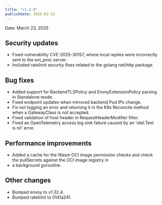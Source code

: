 ```yaml
---
title: "v1.2.8"
publishdate: 2025-03-23
---
```


Date: March 23, 2025

## Security updates
- Fixed vulnerability CVE-2025-30157, where local replies were incorrectly sent to the ext_proc server.
- Included ratelimit security fixes related to the golang net/http package.

## Bug fixes
- Added support for BackendTLSPolicy and EnvoyExtensionPolicy parsing in Standalone mode.
- Fixed endpoint updates when mirrored backend Pod IPs change.
- Fix not logging an error and returning it in the K8s Reconcile method when a GatewayClass is not accepted.
- Fixed validation of host header in RequestHeaderModifier filter.
- Fixed an OpenTelemetry access log sink failure caused by an 'otel.Text is nil' error.

## Performance improvements
- Added a cache for the Wasm OCI image permission checks and check the pullSecrets against the OCI image registry in
- a background goroutine.

## Other changes
- Bumped envoy to v1.32.4.
- Bumped ratelimit to 0141a24f.

